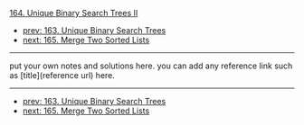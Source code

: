 [164. Unique Binary Search Trees II](http://www.lintcode.com/problem/unique-binary-search-trees-ii)

- [prev: 163. Unique Binary Search Trees](163-unique-binary-search-trees.md)
- [next: 165. Merge Two Sorted Lists](165-merge-two-sorted-lists.md)

---

put your own notes and solutions here.
you can add any reference link such as [title](reference url) here.

---

- [prev: 163. Unique Binary Search Trees](163-unique-binary-search-trees.md)
- [next: 165. Merge Two Sorted Lists](165-merge-two-sorted-lists.md)
